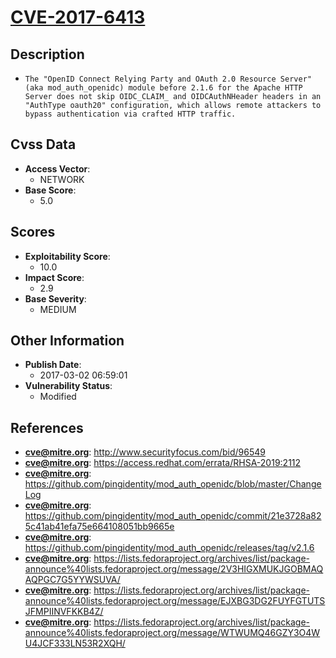 
# [CVE-2017-6413](http://www.securityfocus.com/bid/96549)

## Description

- `The "OpenID Connect Relying Party and OAuth 2.0 Resource Server" (aka mod_auth_openidc) module before 2.1.6 for the Apache HTTP Server does not skip OIDC_CLAIM_ and OIDCAuthNHeader headers in an "AuthType oauth20" configuration, which allows remote attackers to bypass authentication via crafted HTTP traffic.`

## Cvss Data

- **Access Vector**:
  - NETWORK
- **Base Score**:
  - 5.0

## Scores

- **Exploitability Score**:
  - 10.0
- **Impact Score**:
  - 2.9
- **Base Severity**:
  - MEDIUM

## Other Information

- **Publish Date**:
  - 2017-03-02 06:59:01
- **Vulnerability Status**:
  - Modified

## References

- **cve@mitre.org**: http://www.securityfocus.com/bid/96549
- **cve@mitre.org**: https://access.redhat.com/errata/RHSA-2019:2112
- **cve@mitre.org**: https://github.com/pingidentity/mod_auth_openidc/blob/master/ChangeLog
- **cve@mitre.org**: https://github.com/pingidentity/mod_auth_openidc/commit/21e3728a825c41ab41efa75e664108051bb9665e
- **cve@mitre.org**: https://github.com/pingidentity/mod_auth_openidc/releases/tag/v2.1.6
- **cve@mitre.org**: https://lists.fedoraproject.org/archives/list/package-announce%40lists.fedoraproject.org/message/2V3HIGXMUKJGOBMAQAQPGC7G5YYWSUVA/
- **cve@mitre.org**: https://lists.fedoraproject.org/archives/list/package-announce%40lists.fedoraproject.org/message/EJXBG3DG2FUYFGTUTSJFMPIINVFKKB4Z/
- **cve@mitre.org**: https://lists.fedoraproject.org/archives/list/package-announce%40lists.fedoraproject.org/message/WTWUMQ46GZY3O4WU4JCF333LN53R2XQH/
